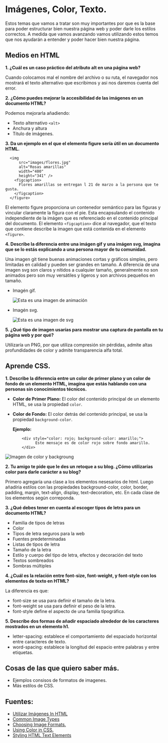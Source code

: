 # Imágenes, Color, Texto.

Estos temas que vamos a tratar son muy importantes por que es la base para poder estructurar bien nuestra página web y poder darle los estilos correctos.
A medida que vamos avanzando vamos utilizando estos temos que nos ayudarán a entender y poder hacer bien nuestra página.

## Medios en HTML

**1. ¿Cuál es un caso práctico del atributo alt en una página web?**

Cuando colocamos mal el nombre del archivo o su ruta, el navegador nos mostrará el texto alternativo que escribimos y asi nos daremos cuenta del error. 

**2. ¿Cómo puedes mejorar la accesibilidad de las imágenes en un documento HTML?**


Podemos mejorarla añadiendo:
+ Texto alternativo `<alt>`
+ Anchura y altura
+ Título de imágenes.


**3. Da un ejemplo en el que el elemento figure sería útil en un documento HTML.**

```<figure>
  <img
      src="images/flores.jpg"
      alt="Rosas amarillas"
      width="400"
      height="341" />
    <figcaption>
      Flores amarillas se entregan l 21 de marzo a la persona que te gusta.
    </figcaption>
  </figure>
```

El elemento figure proporciona un contenedor semántico para las figuras y vincular claramente la figura con el pie.
Esta encapsulando el contenido independiente de la imágen que es referenciado en el contenido principal del documento.
El elemento `<figcaption>` dice al navegador, que el texto que contiene describe la imagen que está contenida en el elemento `<figure>`.


**4. Describe la diferencia entre una imágen gif y una imágen svg, imagina que se lo estás explicando a una persona mayor de tu comunidad.**

Una imagen git  tiene buenas animaciones cortas y gráficos simples, pero limitadas en calidad y pueden ser grandes en tamaño.
A diferencia de una imagen svg son claros y nítidos a cualquier tamaño, generalmente no son animados pero son muy versátiles y ligeros y son archivos pequeños en tamaño.

* Imagén gif.
  
  
  ![Esta es una imagen de animación](https://media1.giphy.com/media/v1.Y2lkPTc5MGI3NjExeXl5dnJ3OWNyaDh2MjhkczljbWVzaWNoZzMzejZmaXRpajZjMmU1byZlcD12MV9pbnRlcm5hbF9naWZfYnlfaWQmY3Q9Zw/TZ2oBnEvY9iMgJWuRS/giphy.webp)

  

* Imagén svg.
  
  ![Esta es una imagen de svg](https://viavector.eu/wp-content/uploads/2022/02/que-es-un-archivo-svg.jpg)


**5. ¿Qué tipo de imagen usarías para mostrar una captura de pantalla en tu página web y por qué?**

Utilizaría un PNG, por que utiliza compresión sin pérdidas, admite altas profundidades de color y admite transparencia alfa total.


## Aprende CSS.

**1. Describe la diferencia entre un color de primer plano y un color de fondo de un elemento HTML, imagina que estás hablando con una personas sin conocimientos técnicos.**

+ **Color de Primer Plano:** El color del contenido principal de un elemento HTML, se usa la propiedad `color`.
+ **Color de Fondo:**  El color detrás del contenido principal, se usa la propiedad `background-color`.

  **Ejemplo:**

          <div style="color: rojo; background-color: amarillo;">
                Este mensaje es de color rojo sobre fondo amarillo.
          </div>
              

![Imagen de color y backgroung](https://encrypted-tbn0.gstatic.com/images?q=tbn:ANd9GcSeF1Vnwr4XkoioirM26dZ_BOR0SUuOYuUTTQ&s)


**2. Tu amigo te pide que le des un retoque a su blog. ¿Cómo utilizarías color para darle carácter a su blog?**

Primero agregaría una clase a los elementos nesesarios de html. Luego añadíria estilos con las propiedades background-color, color, border, padding, margin, text-align, display, text-decoration,  etc. En cada clase de los elementos según correponda.

**3. ¿Qué debes tener en cuenta al escoger tipos de letra para un documento HTML?**

+ Familia de tipos de letras
+ Color
+ Tipos de letra seguros para la web
+ Fuentes predeterminadas
+ Listas de tipos de letra
+ Tamaño de la letra
+ Estilo y cuerpo del tipo de letra, efectos y decoración del texto
+ Textos sombreados
+ Sombras múltiples


**4. ¿Cuál es la relación entre font-size, font-weight, y font-style con los elementos de texto en HTML?**

La diferencia es que:
+  font-size se usa para definir el tamaño de la letra.
+  font-weight se usa para definir el peso de la letra.
+  font-style define el aspecto de una familia tipográfica. 

**5. Describe dos formas de añadir espaciado alrededor de los caracteres mostrados en un elemento h1.**

+ letter-spacing: establece el comportamiento del espaciado horizontal entre caracteres de texto.
+  word-spacing: establece la longitud del espacio entre palabras y entre etiquetas.

## Cosas de las que quiero saber más.

+ Ejemplos consisos de formatos de imagenes.
+ Más estilos de CSS.

## Fuentes:

+ [Utilizar Imágenes In HTML](https://developer.mozilla.org/es/docs/Learn/HTML/Multimedia_and_embedding/Images_in_HTML)
+ [Common Image Types](https://developer.mozilla.org/en-US/docs/Web/Media/Formats/Image_types)
+ [Choosing Image Formats.](https://developer.mozilla.org/en-US/docs/Web/Media/Formats/Image_types#choosing_an_image_format)
+ [Using Color in CSS.](https://developer.mozilla.org/en-US/docs/Web/CSS/CSS_Colors/Applying_color)
+ [Styling HTML Text Elements](https://developer.mozilla.org/es/docs/Learn/CSS/Styling_text/Fundamentals)
